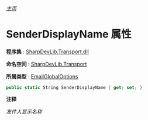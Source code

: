 ###### [主页](./Index.md "主页")

# SenderDisplayName 属性

**程序集** : [SharpDevLib.Transport.dll](./SharpDevLib.Transport.assembly.md "SharpDevLib.Transport.dll")

**命名空间** : [SharpDevLib.Transport](./SharpDevLib.Transport.namespace.md "SharpDevLib.Transport")

**所属类型** : [EmailGlobalOptions](./SharpDevLib.Transport.EmailGlobalOptions.md "EmailGlobalOptions")

``` csharp
public static String SenderDisplayName { get; set; }
```

**注释**

*发件人显示名称*



